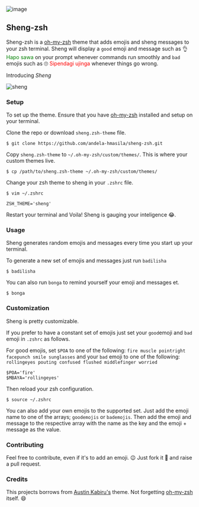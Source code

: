 ![image](https://cloud.githubusercontent.com/assets/20906768/19378106/87f47e88-91f3-11e6-9653-3788c27221dc.png)


## Sheng-zsh

Sheng-zsh is a [oh-my-zsh](https://github.com/robbyrussell/oh-my-zsh) theme that adds emojis and sheng messages to your zsh terminal.
Sheng will display a `good` emoji and message such as 👌 <font color="green">Hapo sawa</font> on your prompt whenever commands run smoothly and `bad` emojis
such as 🙄 <font color="red">Sipendagi ujinga</font> whenever things go wrong.


Introducing _Sheng_

![sheng](http://sd.keepcalm-o-matic.co.uk/i/keep-calm-na-uache-ufala-2.png)

### Setup

To set up the theme. Ensure that you have [oh-my-zsh](https://github.com/robbyrussell/oh-my-zsh) installed and setup on your terminal.

Clone the repo or download `sheng.zsh-theme` file.

    $ git clone https://github.com/andela-hmasila/sheng-zsh.git


Copy `sheng.zsh-theme` to `~/.oh-my-zsh/custom/themes/`. This is where your custom themes live.

    $ cp /path/to/sheng.zsh-theme ~/.oh-my-zsh/custom/themes/

Change your zsh theme to sheng in your `.zshrc` file.

    $ vim ~/.zshrc

    ZSH_THEME='sheng'

Restart your terminal and Voila! Sheng is gauging your inteligence 😂.

### Usage

Sheng generates random emojis and messages every time you start up your terminal.

To generate a new set of emojis and messages just run `badilisha`

    $ badilisha

You can also run `bonga` to remind yourself your emoji and messages et.

    $ bonga

### Customization

Sheng is pretty customizable.

If you prefer to have a constant set of emojis just set your `good`emoji and `bad` emoji in `.zshrc` as follows.

For good emojis, set `$POA` to one of the following: `fire muscle pointright facepunch smile sunglasses` and
your `bad` emoji to one of the following: `rollingeyes pouting confused flushed middlefinger worried`

    $POA='fire'
    $MBAYA='rollingeyes'

Then reload your zsh configuration.

    $ source ~/.zshrc

You can also add your own emojis to the supported set. Just add the emoji name to one of the arrays; `goodemojis` or `bademojis`.
Then add the emoji and message to the respective array with the name as the key and the emoji + message as the value.

### Contributing

Feel free to contribute, even if it's to add an emoji. :wink: Just fork it :fork_and_knife: and raise a pull request.

### Credits

This projects borrows from [Austin Kabiru's](https://github.com/akabiru/rafiki-zsh) theme.
Not forgetting [oh-my-zsh](https://github.com/robbyrussell/oh-my-zsh) itself. :smile:
